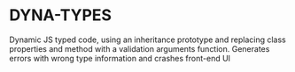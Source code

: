 # DYNA-TYPES
Dynamic JS typed code, using an inheritance prototype and replacing class properties and method with a validation arguments function.
Generates errors with wrong type information and crashes front-end UI